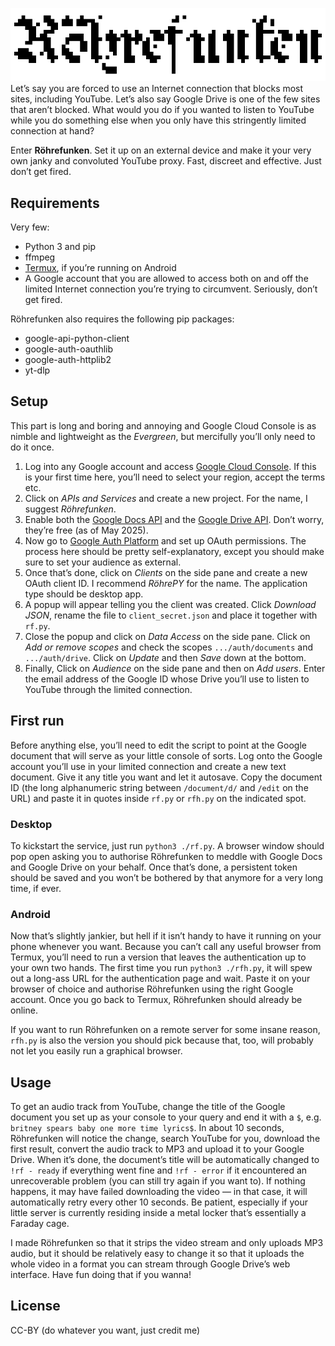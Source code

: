 ![# 𝕽𝖔̎𝖍𝖗𝖊𝖋𝖚𝖓𝖐𝖊𝖓](https://github.com/rari-teh/rari-teh.github.io/raw/master/img/proj/roehrefunken.png "𝕽𝖔̎𝖍𝖗𝖊𝖋𝖚𝖓𝖐𝖊𝖓")
Let’s say you are forced to use an Internet connection that blocks most sites, including YouTube. Let’s also say Google Drive is one of the few sites that aren’t blocked. What would you do if you wanted to listen to YouTube while you do something else when you only have this stringently limited connection at hand?

Enter **Röhrefunken**. Set it up on an external device and make it your very own janky and convoluted YouTube proxy. Fast, discreet and effective. Just don’t get fired.

## Requirements
Very few:
* Python 3 and pip
* ffmpeg
* [Termux](https://f-droid.org/en/packages/com.termux/), if you’re running on Android
* A Google account that you are allowed to access both on and off the limited Internet connection you’re trying to circumvent. Seriously, don’t get fired.

Röhrefunken also requires the following pip packages:
* google-api-python-client
* google-auth-oauthlib
* google-auth-httplib2
* yt-dlp

## Setup
This part is long and boring and annoying and Google Cloud Console is as nimble and lightweight as the *Evergreen*, but mercifully you’ll only need to do it once.
1. Log into any Google account and access [Google Cloud Console](https://console.cloud.google.com/). If this is your first time here, you’ll need to select your region, accept the terms etc.
2. Click on *APIs and Services* and create a new project. For the name, I suggest *Röhrefunken*.
3. Enable both the [Google Docs API](https://console.cloud.google.com/apis/library/docs.googleapis.com) and the [Google Drive API](https://console.cloud.google.com/apis/api/drive.googleapis.com). Don’t worry, they’re free (as of May 2025).
4. Now go to [Google Auth Platform](https://console.cloud.google.com/auth/overview) and set up OAuth permissions. The process here should be pretty self-explanatory, except you should make sure to set your audience as external.
5. Once that’s done, click on *Clients* on the side pane and create a new OAuth client ID. I recommend *RöhrePY* for the name. The application type should be desktop app.
6. A popup will appear telling you the client was created. Click *Download JSON*, rename the file to `client_secret.json` and place it together with `rf.py`.
7. Close the popup and click on *Data Access* on the side pane. Click on *Add or remove scopes* and check the scopes `.../auth/documents` and `.../auth/drive`. Click on *Update* and then *Save* down at the bottom.
8. Finally, Click on *Audience* on the side pane and then on *Add users*. Enter the email address of the Google ID whose Drive you’ll use to listen to YouTube through the limited connection.

## First run
Before anything else, you’ll need to edit the script to point at the Google document that will serve as your little console of sorts. Log onto the Google account you’ll use in your limited connection and create a new text document. Give it any title you want and let it autosave. Copy the document ID (the long alphanumeric string between `/document/d/` and `/edit` on the URL) and paste it in quotes inside `rf.py` or `rfh.py` on the indicated spot.

### Desktop
To kickstart the service, just run `python3 ./rf.py`. A browser window should pop open asking you to authorise Röhrefunken to meddle with Google Docs and Google Drive on your behalf. Once that’s done, a persistent token should be saved and you won’t be bothered by that anymore for a very long time, if ever.

### Android
Now that’s slightly jankier, but hell if it isn’t handy to have it running on your phone whenever you want. Because you can’t call any useful browser from Termux, you’ll need to run a version that leaves the authentication up to your own two hands. The first time you run `python3 ./rfh.py`, it will spew out a long-ass URL for the authentication page and wait. Paste it on your browser of choice and authorise Röhrefunken using the right Google account. Once you go back to Termux, Röhrefunken should already be online.

If you want to run Röhrefunken on a remote server for some insane reason, `rfh.py` is also the version you should pick because that, too, will probably not let you easily run a graphical browser.

## Usage
To get an audio track from YouTube, change the title of the Google document you set up as your console to your query and end it with a `$`, e.g. `britney spears baby one more time lyrics$`. In about 10 seconds, Röhrefunken will notice the change, search YouTube for you, download the first result, convert the audio track to MP3 and upload it to your Google Drive. When it’s done, the document’s title will be automatically changed to `!rf - ready` if everything went fine and `!rf - error` if it encountered an unrecoverable problem (you can still try again if you want to). If nothing happens, it may have failed downloading the video — in that case, it will automatically retry every other 10 seconds. Be patient, especially if your little server is currently residing inside a metal locker that’s essentially a Faraday cage.

I made Röhrefunken so that it strips the video stream and only uploads MP3 audio, but it should be relatively easy to change it so that it uploads the whole video in a format you can stream through Google Drive’s web interface. Have fun doing that if you wanna!

## License
CC-BY (do whatever you want, just credit me)